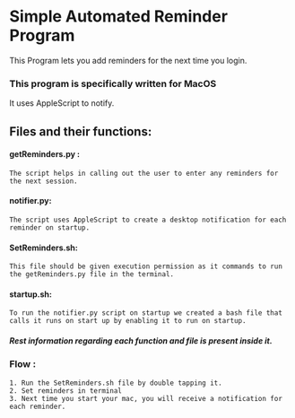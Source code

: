 # Simple Automated Reminder Program

This Program lets you add reminders for the next time you login.

### This program is specifically written for MacOS
It uses AppleScript to notify.

## Files and their functions:
  #### getReminders.py :
    The script helps in calling out the user to enter any reminders for the next session.
  #### notifier.py:
    The script uses AppleScript to create a desktop notification for each reminder on startup.
  #### SetReminders.sh:
    This file should be given execution permission as it commands to run the getReminders.py file in the terminal.
  #### startup.sh:
    To run the notifier.py script on startup we created a bash file that calls it runs on start up by enabling it to run on startup.
 ##### Rest information regarding each function and file is present inside it.
 
### Flow :
    1. Run the SetReminders.sh file by double tapping it.
    2. Set reminders in terminal
    3. Next time you start your mac, you will receive a notification for each reminder.
 
